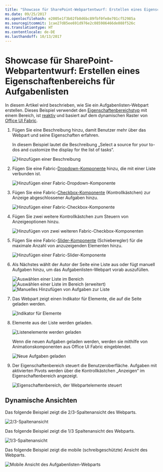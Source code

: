 ```yaml
---
title: "Showcase für SharePoint-Webpartentwurf: Erstellen eines Eigenschaftenbereichs für Aufgabenlisten"
ms.date: 09/25/2017
ms.openlocfilehash: e2005e1f3b02fb0d6bc89fbf0fe8e701cf52985a
ms.sourcegitcommit: 1cae27d85ee691d976e2c085986466de088f526c
ms.translationtype: HT
ms.contentlocale: de-DE
ms.lasthandoff: 10/13/2017
---
```

# <a name="sharepoint-web-part-design-showcase-create-a-to-do-list-property-pane"></a>Showcase für SharePoint-Webpartentwurf: Erstellen eines Eigenschaftenbereichs für Aufgabenlisten

In diesem Artikel wird beschrieben, wie Sie ein Aufgabenlisten-Webpart erstellen. Dieses Beispiel verwendet den [Eigenschaftenbereichstyp](design-a-web-part.md) mit einem Bereich, ist [reaktiv](reactive-and-nonreactive-web-parts.md) und basiert auf dem dynamischen Raster von [Office UI Fabric](https://dev.office.com/fabric#/).


1. Fügen Sie eine Beschreibung hinzu, damit Benutzer mehr über das Webpart und seine Eigenschaften erfahren.

    In diesem Beispiel lautet die Beschreibung „Select a source for your to-dos and customize the display for the list of tasks“.
    
    ![Hinzufügen einer Beschreibung](../images/design-showcase-01.png)

2. Fügen Sie eine Fabric-[Dropdown-Komponente](http://dev.office.com/fabric#/components/dropdown) hinzu, die mit einer Liste verbunden ist.

    ![Hinzufügen einer Fabric-Dropdown-Komponente](../images/design-showcase-02.png)

3. Fügen Sie eine Fabric-[Checkbox-Komponente](http://dev.office.com/fabric#/components/checkbox) (Kontrollkästchen) zur Anzeige abgeschlossener Aufgaben hinzu.

    ![Hinzufügen einer Fabric-Checkbox-Komponente](../images/design-showcase-03.png)

4. Fügen Sie zwei weitere Kontrollkästchen zum Steuern von Anzeigeoptionen hinzu.

    ![Hinzufügen von zwei weiteren Fabric-Checkbox-Komponenten](../images/design-showcase-04.png)

5. Fügen Sie eine Fabric-[Slider-Komponente](http://dev.office.com/fabric#/components/slider) (Schieberegler) für die maximale Anzahl von anzuzeigenden Elementen hinzu.

    ![Hinzufügen einer Fabric-Slider-Komponente](../images/design-showcase-05.png)

6. Als Nächstes wählt der Autor der Seite eine Liste aus oder fügt manuell Aufgaben hinzu, um das Aufgabenlisten-Webpart vorab auszufüllen.

    ![Auswählen einer Liste im Bereich](../images/design-showcase-06.png) ![Auswählen einer Liste im Bereich (erweitert)](../images/design-showcase-07.png) ![Manuelles Hinzufügen von Aufgaben zur Liste](../images/design-showcase-08.png)

7. Das Webpart zeigt einen Indikator für Elemente, die auf die Seite geladen werden.

    ![Indikator für Elemente](../images/design-showcase-09.png)

8. Elemente aus der Liste werden geladen.

    ![Listenelemente werden geladen](../images/design-showcase-10.png)

    Wenn die neuen Aufgaben geladen werden, werden sie mithilfe von Animationskomponenten aus Office UI Fabric eingeblendet.

    ![Neue Aufgaben geladen](../images/design-showcase-11.png)

9. Der Eigenschaftenbereich steuert die Benutzeroberfläche. Aufgaben mit aktivierten Pivots werden über die Kontrollkästchen „Anzeigen“ im Eigenschaftenbereich angezeigt. 

    ![Eigenschaftenbereich, der Webpartelemente steuert](../images/design-showcase-12.png)

## <a name="responsive-views"></a>Dynamische Ansichten

Das folgende Beispiel zeigt die 2/3-Spaltenansicht des Webparts.

![2/3-Spaltenansicht](../images/design-showcase-13.png)

Das folgende Beispiel zeigt die 1/3 Spaltenansicht des Webparts.


![1/3-Spaltenansicht](../images/design-showcase-14.png)

Das folgende Beispiel zeigt die mobile (schreibgeschützte) Ansicht des Webparts.

![Mobile Ansicht des Aufgabenlisten-Webparts](../images/design-showcase-15.png)